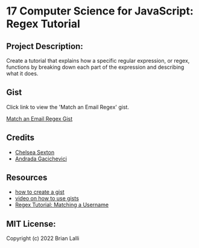# 17 Computer Science for JavaScript: Regex Tutorial

## Project Description:

Create a tutorial that explains how a specific regular expression, or regex, functions by breaking down each part of the expression and describing what it does.

## Gist
Click link to view the 'Match an Email Regex' gist.

[Match an Email Regex Gist](https://github.com/BrianLalli/Email-Matching-Regex-Tutorial/blob/main/gist-template.md)


## Credits
- [Chelsea Sexton](https://github.com/chelsea314)
- [Andrada Gacichevici](https://gist.github.com/andradag)

## Resources
- [how to create a gist](https://help.github.com/en/github/writing-on-github/creating-gists)
- [video on how to use gists](https://www.youtube.com/watch?v=wc2NlcWjQHw)
- [Regex Tutorial: Matching a Username](https://coding-boot-camp.github.io/full-stack/computer-science/regex-tutorial)

## MIT License:

Copyright (c) 2022 Brian Lalli
